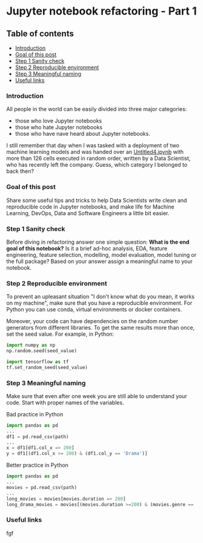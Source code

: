 # Jupyter notebook refactoring - Part 1 #

## Table of contents ##

* [Introduction](#introduction)
* [Goal of this post](#goal-of-this-post)
* [Step 1 Sanity check](#step-1-sanity-check)
* [Step 2 Reproducible environment](#step-2-reproducible-environment)
* [Step 3 Meaningful naming](#step-3-meaningful-naming)
* [Useful links](#useful-links)

### Introduction ###

All people in the world can be easily divided into three major categories:

* those who love Jupyter notebooks
* those who hate Jupyter notebooks
* those who have nave heard about Jupyter notebooks.

I still remember that day when I was tasked with a deployment of two machine learning models and was handed over an [Untitled4.ipynb](https://twitter.com/vboykis/status/931212461436538881?s=20) with more than 126 cells executed in random order, written by a Data Scientist, who has recently left the company. Guess, which category I belonged to back then?

### Goal of this post ###

Share some useful tips and tricks to help Data Scientists write clean and reproducible code in Jupyter notebooks, and make life for Machine Learning, DevOps, Data and Software Engineers a little bit easier.

### Step 1 Sanity check ###

Before diving in refactoring answer one simple question: **What is the end goal of this notebook?** Is it a brief ad-hoc analysis, EDA, feature engineering, feature selection, modelling, model evaluation, model tuning or the full package? Based on your answer assign a meaningful name to your notebook.

### Step 2 Reproducible environment ###

To prevent an upleasant situation "I don't know what do you mean, it works on my machine", make sure that you have a reproducible environment. For Python you can use conda, virtual environments or docker containers.

Moreover, your code can have dependencies on the random number generators from different libraries. To get the same results more than once, set the seed value.
For example, in Python:

```python
import numpy as np
np.random.seed(seed_value)

import tensorflow as tf
tf.set_random_seed(seed_value)
```

### Step 3 Meaningful naming ###

Make sure that even after one week you are still able to understand your code. Start with proper names of the  variables.

Bad practice in Python

```python
import pandas as pd
...
df1 = pd.read_csv(path)
...
x = df1[df1.col_x => 200]
y = df1[(df1.col_x >= 200) & (df1.col_y == 'Drama')]
```

Better practice in Python

```python
import pandas as pd
...
movies = pd.read_csv(path)
...
long_movies = movies[movies.duration => 200]
long_drama_movies = movies[(movies.duration >=200) & (movies.genre == 'Drama')]
```

### Useful links ###

fgf
